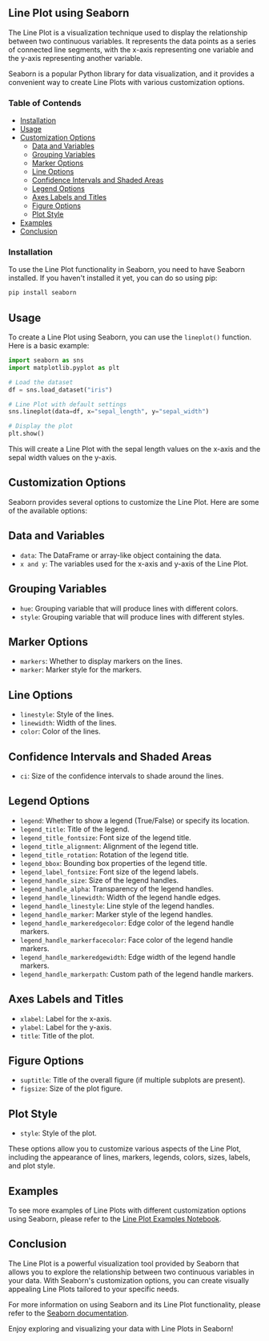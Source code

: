 ## Line Plot using Seaborn
The Line Plot is a visualization technique used to display the relationship between two continuous variables. It represents the data points as a series of connected line segments, with the x-axis representing one variable and the y-axis representing another variable.

Seaborn is a popular Python library for data visualization, and it provides a convenient way to create Line Plots with various customization options.


### Table of Contends
- [Installation](#installation)
- [Usage](#usage)
- [Customization Options](#customizationoptions)
    - [Data and Variables](#dataandvariables)
    - [Grouping Variables](#groupingvariables)
    - [Marker Options](#marker-options)
    - [Line Options](#line-options)
    - [Confidence Intervals and Shaded Areas](#confidence-intervals-and-shaded-areas)
    - [Legend Options](#legend-options)
    - [Axes Labels and Titles](#axes-labels-and-titles)
    - [Figure Options](#figure-options)
    - [Plot Style](#plot-style)
- [Examples](#examples)
- [Conclusion](#conclusion)

### Installation
To use the Line Plot functionality in Seaborn, you need to have Seaborn installed. If you haven't installed it yet, you can do so using pip:

```python
pip install seaborn
```

## Usage
To create a Line Plot using Seaborn, you can use the `lineplot()` function. Here is a basic example:

```python
import seaborn as sns
import matplotlib.pyplot as plt

# Load the dataset
df = sns.load_dataset("iris")

# Line Plot with default settings
sns.lineplot(data=df, x="sepal_length", y="sepal_width")

# Display the plot
plt.show()
```

This will create a Line Plot with the sepal length values on the x-axis and the sepal width values on the y-axis.

## Customization Options
Seaborn provides several options to customize the Line Plot. Here are some of the available options:

## Data and Variables
- `data`: The DataFrame or array-like object containing the data.
- `x and y`: The variables used for the x-axis and y-axis of the Line Plot.

## Grouping Variables
- `hue`: Grouping variable that will produce lines with different colors.
- `style`: Grouping variable that will produce lines with different styles.

## Marker Options
- `markers`: Whether to display markers on the lines.
- `marker`: Marker style for the markers.

## Line Options
- `linestyle`: Style of the lines.
- `linewidth`: Width of the lines.
- `color`: Color of the lines.

## Confidence Intervals and Shaded Areas
- `ci`: Size of the confidence intervals to shade around the lines.

## Legend Options
- `legend`: Whether to show a legend (True/False) or specify its location.
- `legend_title`: Title of the legend.
- `legend_title_fontsize`: Font size of the legend title.
- `legend_title_alignment`: Alignment of the legend title.
- `legend_title_rotation`: Rotation of the legend title.
- `legend_bbox`: Bounding box properties of the legend title.
- `legend_label_fontsize`: Font size of the legend labels.
- `legend_handle_size`: Size of the legend handles.
- `legend_handle_alpha`: Transparency of the legend handles.
- `legend_handle_linewidth`: Width of the legend handle edges.
- `legend_handle_linestyle`: Line style of the legend handles.
- `legend_handle_marker`: Marker style of the legend handles.
- `legend_handle_markeredgecolor`: Edge color of the legend handle markers.
- `legend_handle_markerfacecolor`: Face color of the legend handle markers.
- `legend_handle_markeredgewidth`: Edge width of the legend handle markers.
- `legend_handle_markerpath`: Custom path of the legend handle markers.

## Axes Labels and Titles
- `xlabel`: Label for the x-axis.
- `ylabel`: Label for the y-axis.
- `title`: Title of the plot.

## Figure Options
- `suptitle`: Title of the overall figure (if multiple subplots are present).
- `figsize`: Size of the plot figure.

## Plot Style
- `style`: Style of the plot.

These options allow you to customize various aspects of the Line Plot, including the appearance of lines, markers, legends, colors, sizes, labels, and plot style.

## Examples
To see more examples of Line Plots with different customization options using Seaborn, please refer to the [Line Plot Examples Notebook](https://github.com/rvigneshwaran/datascience-implementations/blob/main/01-data-science-fundamentals/02-statistical-data-visualization/01-seaborn-visualization/02-line-plot/01-line-plot-demonstration.ipynb).

## Conclusion
The Line Plot is a powerful visualization tool provided by Seaborn that allows you to explore the relationship between two continuous variables in your data. With Seaborn's customization options, you can create visually appealing Line Plots tailored to your specific needs.

For more information on using Seaborn and its Line Plot functionality, please refer to the [Seaborn documentation](https://seaborn.pydata.org/).

Enjoy exploring and visualizing your data with Line Plots in Seaborn!